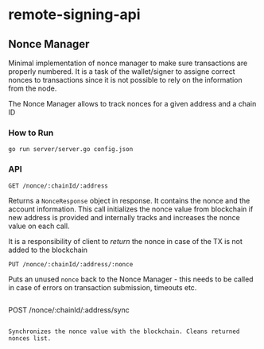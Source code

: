 # remote-signing-api

## Nonce Manager

Minimal implementation of nonce manager to make sure transactions are properly numbered. It is a task of the wallet/signer to assigne correct nonces to transactions since it is not possible to rely on the information from the node.

The Nonce Manager allows to track nonces for a given address and a chain ID


### How to Run

```
go run server/server.go config.json
```

### API

```
GET /nonce/:chainId/:address
```

Returns a `NonceResponse` object in response. It contains the nonce and the account information. This call initializes the nonce value from blockchain if new address is provided and internally tracks and increases the nonce value on each call.

It is a responsibility of client to *return* the nonce in case of the TX is not added to the blockchain

```
PUT /nonce/:chainId/:address/:nonce
```

Puts an unused `nonce` back to the Nonce Manager - this needs to be called in case of errors on transaction submission, timeouts etc.

```

```
POST /nonce/:chainId/:address/sync
```

Synchronizes the nonce value with the blockchain. Cleans returned nonces list.